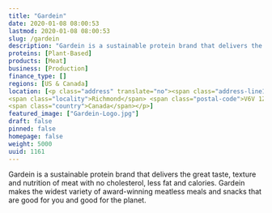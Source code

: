 ```yaml
---
title: "Gardein"
date: 2020-01-08 08:00:53
lastmod: 2020-01-08 08:00:53
slug: /gardein
description: "Gardein is a sustainable protein brand that delivers the great taste, texture and nutrition of meat with no cholesterol, less fat and calories. Gardein makes the widest variety of award-winning meatless meals and snacks that are good for you and good for the planet."
proteins: [Plant-Based]
products: [Meat]
business: [Production]
finance_type: []
regions: [US & Canada]
location: [<p class="address" translate="no"><span class="address-line1">Vulcan Way</span><br>
<span class="locality">Richmond</span> <span class="postal-code">V6V 1Z5</span><br>
<span class="country">Canada</span></p>]
featured_image: ["Gardein-Logo.jpg"]
draft: false
pinned: false
homepage: false
weight: 5000
uuid: 1161
---
```

<p>Gardein is a sustainable protein brand that delivers the great taste, texture and nutrition of meat with no cholesterol, less fat and calories. Gardein makes the widest variety of award-winning meatless meals and snacks that are good for you and good for the planet.</p>
